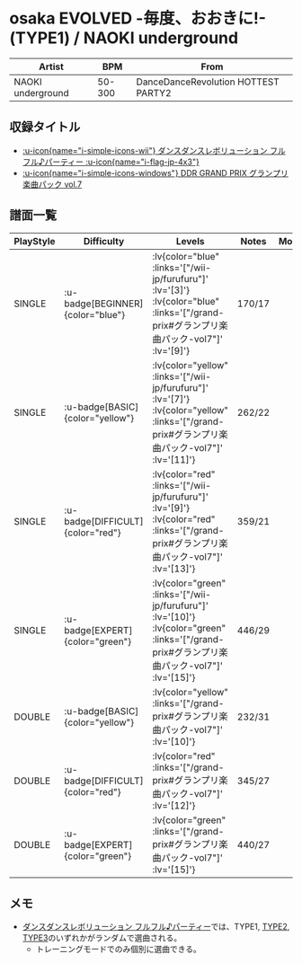 # osaka EVOLVED -毎度、おおきに!- (TYPE1) / NAOKI underground

|Artist|BPM|From|
|------|---|----|
|NAOKI underground|50-300|DanceDanceRevolution HOTTEST PARTY2|

## 収録タイトル

- [ :u-icon{name="i-simple-icons-wii"} ダンスダンスレボリューション フルフル♪パーティー :u-icon{name="i-flag-jp-4x3"} ](/wii-jp/furufuru)
- [ :u-icon{name="i-simple-icons-windows"} DDR GRAND PRIX グランプリ楽曲パック vol.7](/grand-prix#グランプリ楽曲パック-vol7)

## 譜面一覧

|PlayStyle|Difficulty|Levels|Notes|Movie|
|---------|----------|------|-----|-----|
|SINGLE| :u-badge[BEGINNER]{color="blue"} | :lv{color="blue" :links='["/wii-jp/furufuru"]' :lv='[3]'}  :lv{color="blue" :links='["/grand-prix#グランプリ楽曲パック-vol7"]' :lv='[9]'} |170/17||
|SINGLE| :u-badge[BASIC]{color="yellow"} | :lv{color="yellow" :links='["/wii-jp/furufuru"]' :lv='[7]'}  :lv{color="yellow" :links='["/grand-prix#グランプリ楽曲パック-vol7"]' :lv='[11]'} |262/22||
|SINGLE| :u-badge[DIFFICULT]{color="red"} | :lv{color="red" :links='["/wii-jp/furufuru"]' :lv='[9]'}  :lv{color="red" :links='["/grand-prix#グランプリ楽曲パック-vol7"]' :lv='[13]'} |359/21||
|SINGLE| :u-badge[EXPERT]{color="green"} | :lv{color="green" :links='["/wii-jp/furufuru"]' :lv='[10]'}  :lv{color="green" :links='["/grand-prix#グランプリ楽曲パック-vol7"]' :lv='[15]'} |446/29||
|DOUBLE| :u-badge[BASIC]{color="yellow"} | :lv{color="yellow" :links='["/grand-prix#グランプリ楽曲パック-vol7"]' :lv='[10]'} |232/31||
|DOUBLE| :u-badge[DIFFICULT]{color="red"} | :lv{color="red" :links='["/grand-prix#グランプリ楽曲パック-vol7"]' :lv='[12]'} |345/27||
|DOUBLE| :u-badge[EXPERT]{color="green"} | :lv{color="green" :links='["/grand-prix#グランプリ楽曲パック-vol7"]' :lv='[15]'} |440/27||

## メモ

- [ダンスダンスレボリューション フルフル♪パーティー](/wii-jp/furufuru)では、TYPE1, [TYPE2](/wii-jp/furufuru/osaka-evolved-type2), [TYPE3](/wii-jp/furufuru/osaka-evolved-type3)のいずれかがランダムで選曲される。
  - トレーニングモードでのみ個別に選曲できる。
